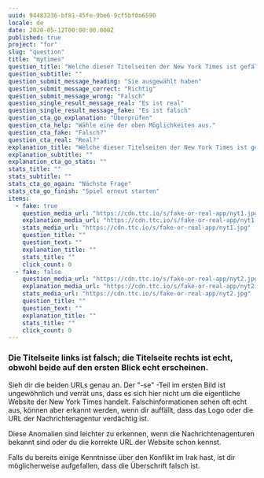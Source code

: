 ```yaml
---
uuid: 94483236-bf81-45fe-9be6-9cf5bf0a6590
locale: de
date: 2020-05-12T00:00:00.000Z
published: true
project: "for"
slug: "question"
title: "mytimes"
question_title: "Welche dieser Titelseiten der New York Times ist gefälscht?"
question_subtitle: ""
question_submit_message_heading: "Sie ausgewählt haben"
question_submit_message_correct: "Richtig"
question_submit_message_wrong: "Falsch"
question_single_result_message_real: "Es ist real"
question_single_result_message_fake: "Es ist falsch"
question_cta_go_explanation: "Überprüfen"
question_cta_help: "Wähle eine der oben Möglichkeiten aus."
question_cta_fake: "Falsch?"
question_cta_real: "Real?"
explanation_title: "Welche dieser Titelseiten der New York Times ist gefälscht?"
explanation_subtitle: ""
explanation_cta_go_stats: ""
stats_title: ""
stats_subtitle: ""
stats_cta_go_again: "Nächste Frage"
stats_cta_go_finish: "Spiel erneut starten"
items:
  - fake: true
    question_media_url: "https://cdn.ttc.io/s/fake-or-real-app/nyt1.jpg"
    explanation_media_url: "https://cdn.ttc.io/s/fake-or-real-app/nyt1.jpg"
    stats_media_url: "https://cdn.ttc.io/s/fake-or-real-app/nyt1.jpg"
    question_title: ""
    question_text: ""
    explanation_title: ""
    stats_title: ""
    click_count: 0
  - fake: false
    question_media_url: "https://cdn.ttc.io/s/fake-or-real-app/nyt2.jpg"
    explanation_media_url: "https://cdn.ttc.io/s/fake-or-real-app/nyt2.jpg"
    stats_media_url: "https://cdn.ttc.io/s/fake-or-real-app/nyt2.jpg"
    question_title: ""
    question_text: ""
    explanation_title: ""
    stats_title: ""
    click_count: 0
---
```

### Die Titelseite links ist falsch; die Titelseite rechts ist echt, obwohl beide auf den ersten Blick echt erscheinen. 

Sieh dir die beiden URLs genau an. Der "-se" -Teil im ersten Bild ist ungewöhnlich und verrät uns, dass es sich hier nicht um die eigentliche Website der New York Times handelt. Falschinformationen sehen oft echt aus, können aber erkannt werden, wenn dir auffällt, dass das Logo oder die URL der Nachrichtenagentur verdächtig ist. 

Diese Anomalien sind leichter zu erkennen, wenn die Nachrichtenagenturen bekannt sind oder du die korrekte URL der Website schon kennst. 

Falls du bereits einige Kenntnisse über den Konflikt im Irak hast, ist dir möglicherweise aufgefallen, dass die Überschrift falsch ist. 
